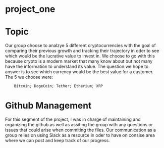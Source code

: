 # project_one

 # Topic
 
 Our group choose to analzye 5 different cryptocurrencies with the goal of comparing their previous growth and tracking their trajectory in oder to
 see which would be the lucrative value to invest in. We choose to go with this because crypto is a modern market that many know about but not many
 have the information to understand its value. The question we hope to answer is to see which currency would be the best value for a customer. The 5 we choose
 were:
    
        Bitcoin; DogeCoin; Tether; Etherium; XRP 

# Github Management

 For this segment of the project, I was in charge of maintaining and organizing the github as well as assiting the group with 
 any questions or issues that could arise when commiting the files. Our communication as a group relies on using Slack as 
 a resource in oder to have on consise area where we can post and keep track of our progress. 
  